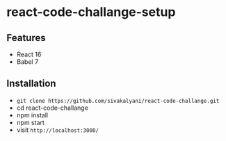 # react-code-challange-setup

## Features

* React 16
* Babel 7

## Installation

* `git clone https://github.com/sivakalyani/react-code-challange.git`
* cd react-code-challange
* npm install
* npm start
* visit `http://localhost:3000/`
